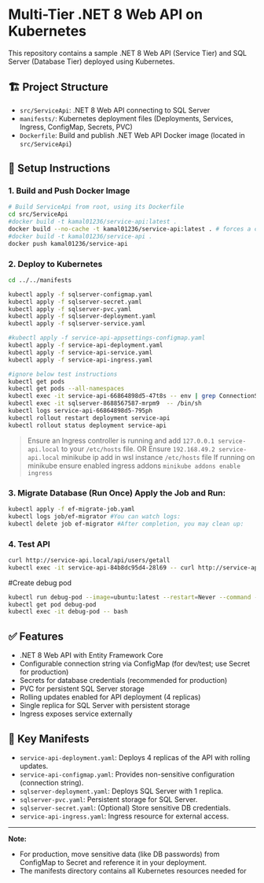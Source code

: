 # Multi-Tier .NET 8 Web API on Kubernetes

This repository contains a sample .NET 8 Web API (Service Tier) and SQL Server (Database Tier) deployed using Kubernetes.

## 🏗 Project Structure

- `src/ServiceApi`: .NET 8 Web API connecting to SQL Server
- `manifests/`: Kubernetes deployment files (Deployments, Services, Ingress, ConfigMap, Secrets, PVC)
- `Dockerfile`: Build and publish .NET Web API Docker image (located in `src/ServiceApi`)

## 🚀 Setup Instructions

### 1. Build and Push Docker Image
```bash
# Build ServiceApi from root, using its Dockerfile
cd src/ServiceApi
#docker build -t kamal01236/service-api:latest .
docker build --no-cache -t kamal01236/service-api:latest . # forces a clean rebuild from scratch (no cached layers)
#docker build -t kamal01236/service-api .
docker push kamal01236/service-api
```

### 2. Deploy to Kubernetes
```bash
cd ../../manifests

kubectl apply -f sqlserver-configmap.yaml
kubectl apply -f sqlserver-secret.yaml
kubectl apply -f sqlserver-pvc.yaml
kubectl apply -f sqlserver-deployment.yaml
kubectl apply -f sqlserver-service.yaml

#kubectl apply -f service-api-appsettings-configmap.yaml
kubectl apply -f service-api-deployment.yaml
kubectl apply -f service-api-service.yaml
kubectl apply -f service-api-ingress.yaml

#ignore below test instructions
kubectl get pods
kubectl get pods --all-namespaces
kubectl exec -it service-api-66864898d5-47t8s -- env | grep ConnectionStrings__DefaultConnection
kubectl exec -it sqlserver-8688567587-mrpm9  -- /bin/sh
kubectl logs service-api-66864898d5-795ph
kubectl rollout restart deployment service-api
kubectl rollout status deployment service-api

```

> Ensure an Ingress controller is running and add `127.0.0.1 service-api.local` to your `/etc/hosts` file.
> OR Ensure `192.168.49.2 service-api.local` minikube ip add in wsl instance `/etc/hosts` file 
> If running on minikube ensure enabled ingress addons `minikube addons enable ingress`

### 3. Migrate Database (Run Once) Apply the Job and Run:
```bash
kubectl apply -f ef-migrate-job.yaml
kubectl logs job/ef-migrator #You can watch logs:
kubectl delete job ef-migrator #After completion, you may clean up:
```

### 4. Test API
```bash
curl http://service-api.local/api/users/getall
kubectl exec -it service-api-84b8dc95d4-28l69 -- curl http://service-api.local/api/users/getall
```
#Create debug pod
```bash
kubectl run debug-pod --image=ubuntu:latest --restart=Never --command -- sleep infinity
kubectl get pod debug-pod
kubectl exec -it debug-pod -- bash
```
## ✅ Features
- .NET 8 Web API with Entity Framework Core
- Configurable connection string via ConfigMap (for dev/test; use Secret for production)
- Secrets for database credentials (recommended for production)
- PVC for persistent SQL Server storage
- Rolling updates enabled for API deployment (4 replicas)
- Single replica for SQL Server with persistent storage
- Ingress exposes service externally

## 📁 Key Manifests

- `service-api-deployment.yaml`: Deploys 4 replicas of the API with rolling updates.
- `service-api-configmap.yaml`: Provides non-sensitive configuration (connection string).
- `sqlserver-deployment.yaml`: Deploys SQL Server with 1 replica.
- `sqlserver-pvc.yaml`: Persistent storage for SQL Server.
- `sqlserver-secret.yaml`: (Optional) Store sensitive DB credentials.
- `service-api-ingress.yaml`: Ingress resource for external access.

---

**Note:**  
- For production, move sensitive data (like DB passwords) from ConfigMap to Secret and reference it in your deployment.
- The manifests directory contains all Kubernetes resources needed for

